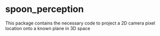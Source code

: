 # spoon_perception

This package contains the necessary code to project a 2D camera pixel location onto a known plane in 3D space
